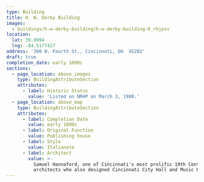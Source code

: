 ```yaml
---
type: Building
title: H. W. Derby Building
images:
  - buildings/h-w-derby-building/h-w-derby-building-0_rbjpsv
location:
  lat: 39.0994
  lng: -84.5177427
address: '300 W. Fourth St., Cincinnati, OH  45202'
draft: true
completion_date: early 1890s
sections:
  - page_location: above_images
    type: BuildingAttributeSection
    attributes:
      - label: Historic Status
        value: 'Listed on NRHP on March 3, 1980.'
  - page_location: above_map
    type: BuildingAttributeSection
    attributes:
      - label: Completion Date
        value: early 1890s
      - label: Original Function
        value: Publishing house
      - label: Style
        value: Italianate
      - label: Architect
        value: >-
          Samuel Hannaford, one of Cincinnati's most prolific 19th Century
          architects who also designed Cincinnati City Hall and Music Hall.
---
```

